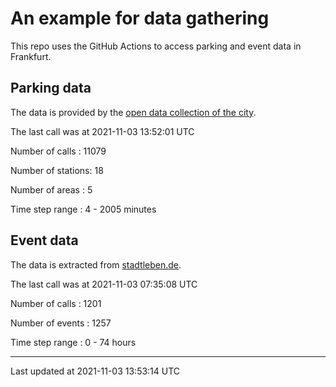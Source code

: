 # An example for data gathering

This repo uses the GitHub Actions to access parking and event data in Frankfurt.

## Parking data
The data is provided by the [open data collection of the city](https://www.offenedaten.frankfurt.de/).

The last call was at 2021-11-03 13:52:01 UTC

Number of calls   : 11079

Number of stations:    18

Number of areas   :     5

Time step range   :     4 -  2005 minutes


## Event data
The data is extracted from [stadtleben.de](https://stadtleben.de/frankfurt/).

The last call was at 2021-11-03 07:35:08 UTC

Number of calls   : 1201

Number of events  : 1257

Time step range   :    0 -   74 hours


----

Last updated at 2021-11-03 13:53:14 UTC
